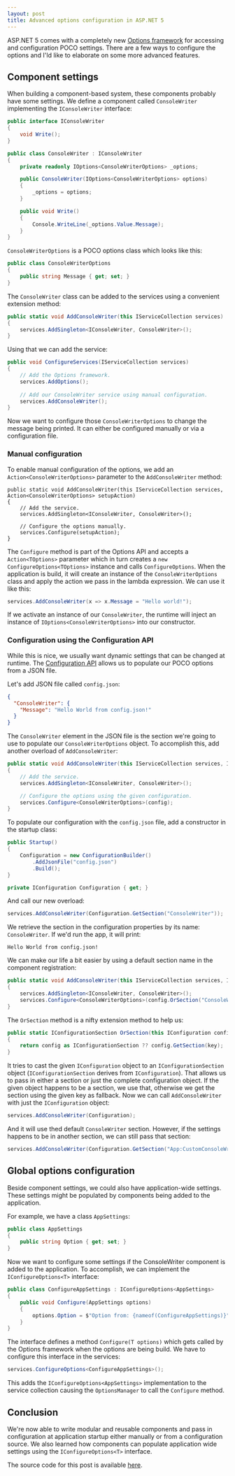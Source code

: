 ```yaml
---
layout: post
title: Advanced options configuration in ASP.NET 5
---
```


ASP.NET 5 comes with a completely new [Options framework](https://github.com/aspnet/Options) for accessing and configuration POCO settings. There are a few ways to configure the options and I'ld like to elaborate on some more advanced features.

## Component settings
When building a component-based system, these components probably have some settings. We define a component called `ConsoleWriter` implementing the `IConsoleWriter` interface:

```csharp
public interface IConsoleWriter
{
    void Write();
}

public class ConsoleWriter : IConsoleWriter
{
    private readonly IOptions<ConsoleWriterOptions> _options;

    public ConsoleWriter(IOptions<ConsoleWriterOptions> options)
    {
        _options = options;
    }

    public void Write()
    {
        Console.WriteLine(_options.Value.Message);
    }
}
```

`ConsoleWriterOptions` is a POCO options class which looks like this:

```csharp
public class ConsoleWriterOptions
{
    public string Message { get; set; }
}
```

The `ConsoleWriter` class can be added to the services using a convenient extension method:

```csharp
public static void AddConsoleWriter(this IServiceCollection services)
{
    services.AddSingleton<IConsoleWriter, ConsoleWriter>();
}
```

Using that we can add the service:

```csharp
public void ConfigureServices(IServiceCollection services)
{
    // Add the Options framework.
    services.AddOptions();
    
    // Add our ConsoleWriter service using manual configuration.
    services.AddConsoleWriter();
}
```

Now we want to configure those `ConsoleWriterOptions` to change the message being printed. It can either be configured manually or via a configuration file.

### Manual configuration
To enable manual configuration of the options, we add an `Action<ConsoleWriterOptions>` parameter to the `AddConsoleWriter` method:

```
public static void AddConsoleWriter(this IServiceCollection services, Action<ConsoleWriterOptions> setupAction)
{
    // Add the service.
    services.AddSingleton<IConsoleWriter, ConsoleWriter>();

    // Configure the options manually.
    services.Configure(setupAction);
}
```

The `Configure` method is part of the Options API and accepts a `Action<TOptions>` parameter which in turn creates a `new ConfigureOptions<TOptions>` instance and calls `ConfigureOptions`. When the application is build, it will create an instance of the `ConsoleWriterOptions` class and apply the action we pass in the lambda expression. We can use it like this:

```csharp
services.AddConsoleWriter(x => x.Message = "Hello world!");
```

If we activate an instance of our `ConsoleWriter`, the runtime will inject an instance of `IOptions<ConsoleWriterOptions>` into our constructor.

### Configuration using the Configuration API
While this is nice, we usually want dynamic settings that can be changed at runtime. The [Configuration API](https://github.com/aspnet/Configuration/) allows us to populate our POCO options from a JSON file.

Let's add JSON file called `config.json`:

```json
{
  "ConsoleWriter": {
    "Message": "Hello World from config.json!"
  }
}
```

The `ConsoleWriter` element in the JSON file is the section we're going to use to populate our `ConsoleWriterOptions` object. To accomplish this, add another overload of `AddConsoleWriter`:

```csharp
public static void AddConsoleWriter(this IServiceCollection services, IConfigurationSection config)
{
    // Add the service.
    services.AddSingleton<IConsoleWriter, ConsoleWriter>();

    // Configure the options using the given configuration.
    services.Configure<ConsoleWriterOptions>(config);
}
```

To populate our configuration with the `config.json` file, add a constructor in the startup class:

```csharp
public Startup()
{
    Configuration = new ConfigurationBuilder()
        .AddJsonFile("config.json")
        .Build();
}

private IConfiguration Configuration { get; }
```

And call our new overload:

```csharp
services.AddConsoleWriter(Configuration.GetSection("ConsoleWriter"));
```

We retrieve the section in the configuration properties by its name: `ConsoleWriter`. If we'd run the app, it will print:

```
Hello World from config.json!
```

We can make our life a bit easier by using a default section name in the component registration:

```csharp
public static void AddConsoleWriter(this IServiceCollection services, IConfiguration config)
{
    services.AddSingleton<IConsoleWriter, ConsoleWriter>();
    services.Configure<ConsoleWriterOptions>(config.OrSection("ConsoleWriter"));
}
```

The `OrSection` method is a nifty extension method to help us:

```csharp
public static IConfigurationSection OrSection(this IConfiguration config, string key)
{
    return config as IConfigurationSection ?? config.GetSection(key);
}
```

It tries to cast the given `IConfiguration` object to an `IConfigurationSection` object (`IConfigurationSection` derives from `IConfiguration`). That allows us to pass in either a section or just the complete configuration object. If the given object happens to be a section, we use that, otherwise we get the section using the given key as fallback. Now we can call `AddConsoleWriter` with just the `IConfiguration` object:

```csharp
services.AddConsoleWriter(Configuration);
```

And it will use thed default `ConsoleWriter` section. However, if the settings happens to be in another section, we can still pass that section:

```csharp
services.AddConsoleWriter(Configuration.GetSection("App:CustomConsoleWriter"));
```

## Global options configuration
Beside component settings, we could also have application-wide settings. These settings might be populated by components being added to the application.

For example, we have a class `AppSettings`:

```csharp
public class AppSettings
{
    public string Option { get; set; }
}
```

Now we want to configure some settings if the ConsoleWriter component is added to the application. To accomplish, we can implement the `IConfigureOptions<T>` interface:

```csharp
public class ConfigureAppSettings : IConfigureOptions<AppSettings>
{
    public void Configure(AppSettings options)
    {
        options.Option = $"Option from: {nameof(ConfigureAppSettings)}";
    }
}
```

The interface defines a method `Configure(T options)` which gets called by the Options framework when the options are being build. We have to configure this interface in the services:

```csharp
services.ConfigureOptions<ConfigureAppSettings>();
```

This adds the `IConfigureOptions<AppSettings>` implementation to the service collection causing the `OptionsManager` to call the `Configure` method.

## Conclusion
We're now able to write modular and reusable components and pass in configuration at application startup either manually or from a configuration source. We also learned how components can populate application wide settings using the `IConfigureOptions<T>` interface.

The source code for this post is available [here](https://github.com/henkmollema/henkmollema.github.io/tree/master/samples/ComponentOptions).
